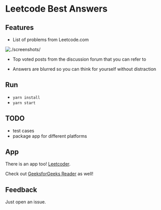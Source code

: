 # Leetcode Best Answers

## Features

- List of problems from Leetcode.com

![./screenshots/]()

- Top voted posts from the discussion forum that you can refer to

- Answers are blurred so you can think for yourself without distraction

## Run

- `yarn install`
- `yarn start`

## TODO

- test cases
- package app for different platforms

## App

There is an app too! [Leetcoder](https://itunes.apple.com/us/app/leetcoder/id1069760709?mt=8).

Check out [GeeksforGeeks Reader](https://itunes.apple.com/us/app/geeksforgeeks-reader-read/id991254978?mt=8) as well!

## Feedback

Just open an issue.
